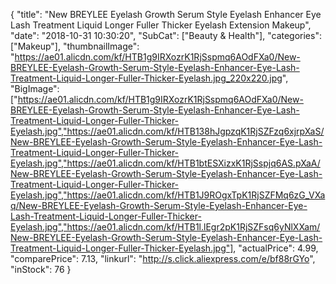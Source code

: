 {
	"title": "New BREYLEE Eyelash Growth Serum Style Eyelash Enhancer Eye Lash Treatment Liquid Longer Fuller Thicker Eyelash Extension Makeup",
	"date": "2018-10-31 10:30:20",
	"SubCat": ["Beauty & Health"],
	"categories": ["Makeup"],
	"thumbnailImage": "https://ae01.alicdn.com/kf/HTB1g9IRXozrK1RjSspmq6AOdFXa0/New-BREYLEE-Eyelash-Growth-Serum-Style-Eyelash-Enhancer-Eye-Lash-Treatment-Liquid-Longer-Fuller-Thicker-Eyelash.jpg_220x220.jpg",
	"BigImage": ["https://ae01.alicdn.com/kf/HTB1g9IRXozrK1RjSspmq6AOdFXa0/New-BREYLEE-Eyelash-Growth-Serum-Style-Eyelash-Enhancer-Eye-Lash-Treatment-Liquid-Longer-Fuller-Thicker-Eyelash.jpg","https://ae01.alicdn.com/kf/HTB138hJgpzqK1RjSZFzq6xjrpXaS/New-BREYLEE-Eyelash-Growth-Serum-Style-Eyelash-Enhancer-Eye-Lash-Treatment-Liquid-Longer-Fuller-Thicker-Eyelash.jpg","https://ae01.alicdn.com/kf/HTB1btESXizxK1RjSspjq6AS.pXaA/New-BREYLEE-Eyelash-Growth-Serum-Style-Eyelash-Enhancer-Eye-Lash-Treatment-Liquid-Longer-Fuller-Thicker-Eyelash.jpg","https://ae01.alicdn.com/kf/HTB1J9ROgxTpK1RjSZFMq6zG_VXaq/New-BREYLEE-Eyelash-Growth-Serum-Style-Eyelash-Enhancer-Eye-Lash-Treatment-Liquid-Longer-Fuller-Thicker-Eyelash.jpg","https://ae01.alicdn.com/kf/HTB1l.lEgr2pK1RjSZFsq6yNlXXam/New-BREYLEE-Eyelash-Growth-Serum-Style-Eyelash-Enhancer-Eye-Lash-Treatment-Liquid-Longer-Fuller-Thicker-Eyelash.jpg"],
	"actualPrice": 4.99,
	"comparePrice": 7.13,
	"linkurl": "http://s.click.aliexpress.com/e/bf88rGYo",
	"inStock": 76
}
